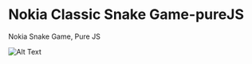 # Nokia Classic Snake Game-pureJS
Nokia Snake Game, Pure JS

![Alt Text](https://media.giphy.com/media/cyLBErqKVJSsF6Aw1v/giphy.gif)
